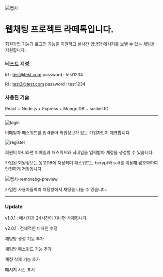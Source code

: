 ![캡처](https://github.com/GarbageCode1984/Latte_Talk/assets/75023330/32082368-b8b2-4bd8-9373-5a1f7c7106cd)

# 웹채팅 프로젝트 라떼톡입니다.

회원가입 기능과 로그인 기능을 지원하고 실시간 양방향 메시지를 보낼 수 있는 채팅을 지원합니다.


### 테스트 계정
Id : test@test.com
password : test1234

Id : test2@test.com
password : test1234


### 사용된 기술  
React + Node.js + Express + Mongo DB + socket.IO


---


![login](https://github.com/GarbageCode1984/Latte_Talk/assets/75023330/7ebe1c22-b73e-42af-8bb6-97cef6cd09f8)


이메일과 패스워드를 입력받아 회원정보가 있는 가입자인지 체크합니다.


![register](https://github.com/GarbageCode1984/Latte_Talk/assets/75023330/7e28d7c2-12ff-44bd-9455-41aff9a17a16)


회원이 아니라면 이메일과 패스워드와 닉네임을 입력받아 계정을 생성할 수 있습니다.

가입된 회원정보는 몽고DB에 저장되며 패스워드는 bcrypt와 salt를 이용해 암호화하여 안전하게 저장됩니다.




![캡처-removebg-preview](https://github.com/GarbageCode1984/Latte_Talk/assets/75023330/ce9c33a6-0265-4f89-a352-3a8d2c97faba)


가입한 사용자들끼리 채팅방에서 채팅을 나눌 수 있습니다.


---
### Update


v1.0.1 : 메시지가 24시간이 지나면 삭제됩니다.


v2.0.1 : 전체적인 디자인 수정

채팅방 생성 기능 추가
                  
채팅방 패스워드 기능 추가
                  
계정 삭제 기능 추가
                  
메시지 시간 표시

